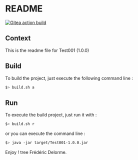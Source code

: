 # README
   
[![Gitea action build](http://nextserver01:4000/frederic/JavaGameOnADay/actions/workflows/build.yml/badge.svg?branch=develop)](http://nextserver01:4000/frederic/JavaGameOnADay/actions?workflow=build.yml&actor=0&status=0)

## Context

This is the readme file for Test001 (1.0.0)

## Build
To build the project, just execute the following command line :

```bash
$> build.sh a
```
## Run

To execute the build project, just run it with :

```bash
$> build.sh r
```

or you can execute the command line :

```bash
$> java -jar target/Test001-1.0.0.jar
```

Enjoy !
tree
Frédéric Delorme.

